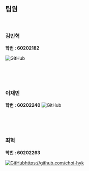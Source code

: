 ## **팀원**

<br/>

### 김민혁

**학번 : 60202182**

<img alt="GitHub" src ="https://img.shields.io/badge/GitHub-181717.svg?&style=for-the-badge&logo=GitHub&logoColor=white"/>


<br/><br/><br/>


### 이재민

**학번 : 60202240**
<img alt="GitHub" src ="https://img.shields.io/badge/GitHub-181717.svg?&style=for-the-badge&logo=GitHub&logoColor=white"/>


<br/><br/><br/>

### 최혁

**학번 : 60202263**

[<img alt="GitHub" src ="https://img.shields.io/badge/GitHub-181717.svg?&style=for-the-badge&logo=GitHub&logoColor=white"/>](https://github.com/choi-hyk)https://github.com/choi-hyk



